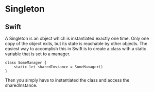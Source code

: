 # Singleton
## Swift

A Singleton is an object which is instantiated exactly one time. Only one copy of the object exits, but its state is reachable by other objects. The easiest
way to accomplish this in Swift is to create a class with a static variable that is set to a manager.

    class SomeManager {
        static let sharedInstance = SomeManager()
    }

Then you simply have to instantiated the class and access the sharedInstance.
